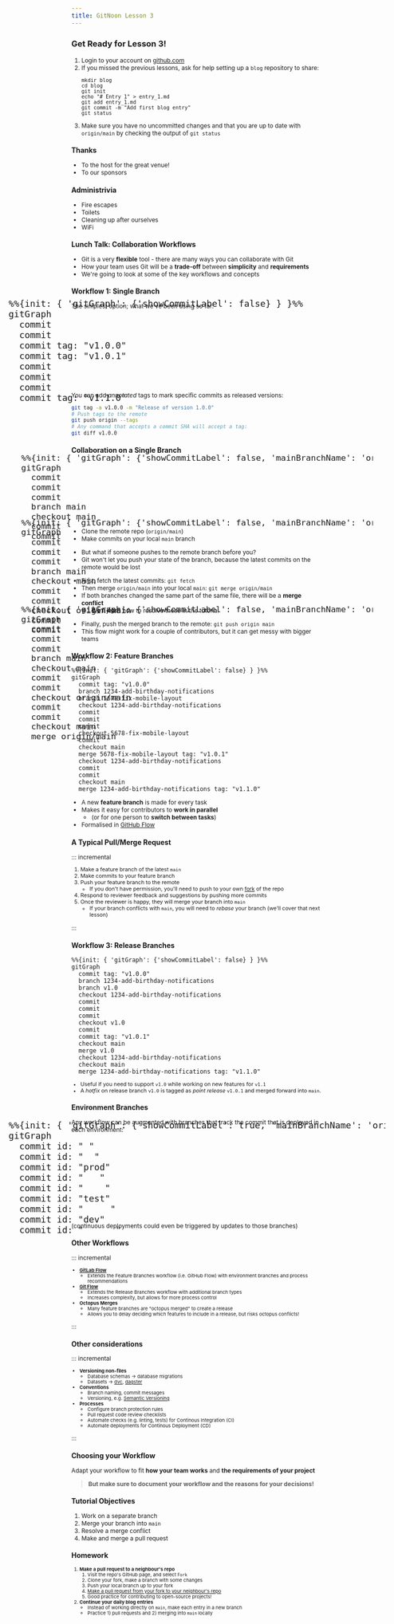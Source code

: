 ```yaml
---
title: GitNoon Lesson 3
---
```


### Get Ready for Lesson 3!

<div style="font-size: 0.85em;">

1. Login to your account on [github.com](https://github.com/)
2. If you missed the previous lessons, ask for help setting up a `blog` repository to share:
   ```
   mkdir blog
   cd blog
   git init
   echo "# Entry 1" > entry_1.md
   git add entry_1.md
   git commit -m "Add first blog entry"
   git status
   ```
3. Make sure you have no uncommitted changes and that you are up to
   date with `origin/main` by checking the output of `git status`

### Thanks

* To the host for the great venue!
* To our sponsors

### Administrivia

* Fire escapes
* Toilets
* Cleaning up after ourselves
* WiFi

### Lunch Talk: Collaboration Workflows

* Git is a very **flexible** tool - there are many ways you can
  collaborate with Git
* How your team uses Git will be a **trade-off** between
  **simplicity** and **requirements**
* We're going to look at some of the key workflows and concepts

### Workflow 1: Single Branch

The simplest option; what we've been using so far:

<div class="mermaid" style="transform: scale(1.5);">
<pre>
%%{init: { 'gitGraph': {'showCommitLabel': false} } }%%
gitGraph
  commit
  commit
  commit tag: "v1.0.0"
  commit tag: "v1.0.1"
  commit
  commit
  commit
  commit tag: "v1.1.0"
</pre>
</div>

You can add *annotated* tags to mark specific commits as released versions:

```bash
git tag -a v1.0.0 -m "Release of version 1.0.0"
# Push tags to the remote
git push origin --tags
# Any command that accepts a commit SHA will accept a tag:
git diff v1.0.0
```

### Collaboration on a Single Branch

<style>
.single-branch-diagram .mermaid {
    transform: scale(1.4);
}
</style>
<div class="r-stack" style="margin: 2em 0; height: 100px;">
<div class="fragment fade-out single-branch-diagram" data-fragment-index="0">

<div class="mermaid">
<pre>
%%{init: { 'gitGraph': {'showCommitLabel': false, 'mainBranchName': 'origin/main'} } }%%
gitGraph
  commit
  commit
  commit
  branch main
  checkout main
  commit
  commit
</pre>
</div>

</div>
<div class="fragment fade-in-then-out single-branch-diagram" data-fragment-index="0">

<div class="mermaid">
<pre>
%%{init: { 'gitGraph': {'showCommitLabel': false, 'mainBranchName': 'origin/main'} } }%%
gitGraph
  commit
  commit
  commit
  branch main
  checkout main
  commit
  commit
  checkout origin/main
  commit
  commit
</pre>
</div>

</div>
<div class="fragment fade-in single-branch-diagram" data-fragment-index="1">

<div class="mermaid">
<pre>
%%{init: { 'gitGraph': {'showCommitLabel': false, 'mainBranchName': 'origin/main'} } }%%
gitGraph
  commit
  commit
  commit
  branch main
  checkout main
  commit
  commit
  checkout origin/main
  commit
  commit
  checkout main
  merge origin/main
</pre>
</div>

</div>
</div>

<div class="r-stack">

<div class="fragment fade-out" data-fragment-index="0">

* Clone the remote repo (`origin/main`)
* Make commits on your local `main` branch

</div>

<div class="fragment fade-in-then-out" data-fragment-index="0">

* But what if someone pushes to the remote branch before you?
* Git won't let you push your state of the branch, because the latest
  commits on the remote would be lost

</div>

<div class="fragment fade-in-then-out" data-fragment-index="1">

* First, fetch the latest commits: `git fetch`
* Then merge `origin/main` into your local `main`: `git merge origin/main`
* If both branches changed the same part of the same file, there will be a
  **merge conflict**
  * We'll learn how to resolve these in the tutorial

</div>

<div class="fragment fade-in" data-fragment-index="2">

* Finally, push the merged branch to the remote: `git push origin main`
* This flow might work for a couple of contributors, but it can get
  messy with bigger teams

</div>

</div>

### Workflow 2: Feature Branches

<div class="mermaid" style="transform: scale(1);">
<pre>
%%{init: { 'gitGraph': {'showCommitLabel': false} } }%%
gitGraph
  commit tag: "v1.0.0"
  branch 1234-add-birthday-notifications
  branch 5678-fix-mobile-layout
  checkout 1234-add-birthday-notifications
  commit
  commit
  commit
  checkout 5678-fix-mobile-layout
  commit
  checkout main
  merge 5678-fix-mobile-layout tag: "v1.0.1"
  checkout 1234-add-birthday-notifications
  commit
  commit
  checkout main
  merge 1234-add-birthday-notifications tag: "v1.1.0"
</pre>
</div>

* A new **feature branch** is made for every task
* Makes it easy for contributors to **work in parallel**
  * (or for one person to **switch between tasks**)
* Formalised in [GitHub Flow](https://docs.github.com/en/get-started/using-github/github-flow)

### A Typical Pull/Merge Request

::: incremental

<div style="font-size: 0.9em;">

1. Make a feature branch of the latest `main`
2. Make commits to your feature branch
3. Push your feature branch to the remote
   * If you don't have permission, you'll need to push to your own
     [fork](https://docs.github.com/en/pull-requests/collaborating-with-pull-requests/working-with-forks/about-forks)
     of the repo
4. Respond to reviewer feedback and suggestions by pushing more commits
5. Once the reviewer is happy, they will merge your branch into `main`
   * If your branch conflicts with `main`, you will need to *rebase*
     your branch (we'll cover that next lesson)

</div>

:::

### Workflow 3: Release Branches

<div class="mermaid" style="transform: scale(1); margin: 1em 0;">
<pre>
%%{init: { 'gitGraph': {'showCommitLabel': false} } }%%
gitGraph
  commit tag: "v1.0.0"
  branch 1234-add-birthday-notifications
  branch v1.0
  checkout 1234-add-birthday-notifications
  commit
  commit
  commit
  checkout v1.0
  commit
  commit tag: "v1.0.1"
  checkout main
  merge v1.0
  checkout 1234-add-birthday-notifications
  checkout main
  merge 1234-add-birthday-notifications tag: "v1.1.0"
</pre>
</div>

<div style="font-size: 0.9em;">

* Useful if you need to support `v1.0` while working on new features for `v1.1`
* A *hotfix* on release branch `v1.0` is tagged as *point release*
  `v1.0.1` and merged forward into `main`.

</div>

### Environment Branches

Any workflow can be augmented with branches that track the commit that
is deployed in each environment:

<div class="mermaid" style="transform: scale(1.5);">
<pre>
%%{init: { 'gitGraph': {'showCommitLabel': true, 'mainBranchName': 'origin/main'} } }%%
gitGraph
  commit id: " "
  commit id: "  "
  commit id: "prod"
  commit id: "   "
  commit id: "    "
  commit id: "test"
  commit id: "     "
  commit id: "dev"
  commit id: "      "
</pre>
</div>

(continuous deployments could even be triggered by updates to those
branches)


### Other Workflows

::: incremental

<div class="top-fragment-only" style="font-size: 0.8em;">

* [**GitLab Flow**](https://about.gitlab.com/blog/2020/03/05/what-is-gitlab-flow/)
  * Extends the Feature Branches workflow (i.e. GitHub Flow) with
    environment branches and process recommendations
* [**Git Flow**](https://nvie.com/posts/a-successful-git-branching-model/)
  * Extends the Release Branches workflow with additional branch types
  * Increases complexity, but allows for more process control
* **Octopus Merges**
  * Many feature branches are "octopus merged" to create a release
  * Allows you to delay deciding which features to include in a
    release, but risks octopus conflicts!

</div>

:::

### Other considerations

::: incremental

<div class="top-fragment-only" style="font-size: 0.8em;">

* **Versioning non-files**
  * Database schemas → database migrations
  * Datasets → [dvc](https://dvc.org/), [dagster](https://docs.dagster.io/getting-started/what-why-dagster)
* **Conventions**
  * Branch naming, commit messages
  * Versioning, e.g. [Semantic Versioning](https://semver.org/)
* **Processes**
  * Configure branch protection rules
  * Pull request code review checklists
  * Automate checks (e.g. linting, tests) for Continous Integration (CI)
  * Automate deployments for Continous Deployment (CD)

</div>

:::

### Choosing your Workflow

Adapt your workflow to fit **how your team works** and **the
requirements of your project**

<div class="fragment">

> **But make sure to document your workflow and the reasons for your
> decisions!**

</div>


### Tutorial Objectives

1. Work on a separate branch
2. Merge your branch into `main`
3. Resolve a merge conflict
4. Make and merge a pull request


### Homework

<div style="font-size: 0.8em;">

1. **Make a pull request to a neighbour's repo**
   1. Visit the repo's GitHub page, and select `Fork`
   2. Clone your fork, make a branch with some changes
   3. Push your local branch up to your fork
   4. [Make a pull request from your fork to your neighbour's repo](https://docs.github.com/en/pull-requests/collaborating-with-pull-requests/proposing-changes-to-your-work-with-pull-requests/creating-a-pull-request-from-a-fork)
   5. Good practice for contributing to open-source projects!
2. **Continue your daily blog entries**
   * Instead of working directly on `main`, make each entry in a new
     branch
   * Practice 1) pull requests and 2) merging into `main` locally

</div>
